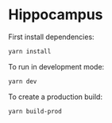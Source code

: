 # Hippocampus

First install dependencies:

```sh
yarn install
```

To run in development mode:

```sh
yarn dev
```

To create a production build:

```sh
yarn build-prod
```

